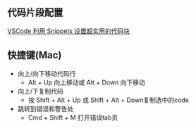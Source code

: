 
## 代码片段配置

[VSCode 利用 Snippets 设置超实用的代码块](https://juejin.cn/post/6844903869424599053)

## 快捷键(Mac)

- 向上/向下移动代码行
  - Alt + Up 向上移动或 Alt + Down 向下移动
- 向上/下复制代码
  - 按 Shift + Alt + Up 或 Shift + Alt + Down复制选中的code
- 跳转到错误和警告处
  - Cmd + Shift + M 打开错误tab页
